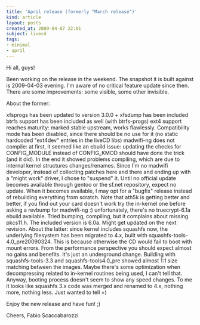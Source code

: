 ```yaml
---
title: 'April release (formerly "March release")'
kind: article
layout: posts
created_at: 2009-04-07 22:01
subject: livecd
tags:
- minimal
- april
---
```

Hi all, guys!

Been working on the release in the weekend. The snapshot it is built against is 2009-04-03 evening. I'm aware of no critical feature update since then.
There are some improvements: some visible, some other invisible.

<!--MORE-->

About the former:

xfsprogs has been updated to version 3.0.0 + xfsdump has been included
btrfs support has been included as well (with btrfs-progs)
ext4 support reaches maturity: marked stable upstream, works flawlessly. Compatibility mode has been disabled, since there should be no use for it (no static hardcoded "ext4dev" entries in the liveCD libs)
madwifi-ng does not compile: at first, it seemed like an ebuild issue: updating the checks for CONFIG_MODULE instead of CONFIG_KMOD should have done the trick (and it did). In the end it showed problems compiling, which are due to internal kernel structures changes/renames. Since I'm no madwifi developer, instead of collecting patches here and there and ending up with a "might work" driver, I chose to "suspend" it. Until no official update becomes available through gentoo or the sf.net repository, expect no update. When it becomes available, I may opt for a "bugfix" release instead of rebuilding everything from scratch. Note that ath5k is getting better and better, if you find out your card doesn't work try the in-kernel one before asking a revbump for madwifi-ng :)
unfortunately, there's no truecrypt-6.1a ebuild available. Tried bumping, compiling, but it complains about missing pkcs11.h. The included version is 6.0a. Might get updated on the next revision.
About the latter: since kernel includes squashfs now, the underlying filesystem has been migrated to 4.x, built with squashfs-tools-4.0_pre20090324. This is because otherwise the CD would fail to boot with mount errors. From the performance perspective you should expect almost no gains and benefits. It's just an underground change. Building with squashfs-tools-3.3 and squashfs-tools4.0_pre showed almost 1:1 size matching between the images. Maybe there's some optimization when decompressing related to in-kernel routines being used, I can't tell that. Anyway, booting process doesn't seem to show any speed changes. To me it looks like squashfs 3.x code was merged and renamed to 4.x, nothing more, nothing less. Just wanted to tell =)

Enjoy the new release and have fun! ;)

Cheers,
Fabio Scaccabarozzi

